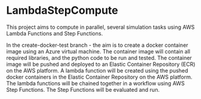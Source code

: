# LambdaStepCompute
This project aims to compute in parallel, several simulation tasks using AWS Lambda Functions and Step Functions.

In the create-docker-test branch - the aim is to create a docker container image using an Azure virtual machine. 
The container image will contain all required libraries, and the python code to be run and tested.
The container image will be pushed and deployed to an Elastic Container Repository (ECR) on the AWS platform. 
A lambda function will be created using the pushed docker containers in the Elastic Container Repository on the AWS platform. 
The lambda functions will be chained together in a workflow using AWS Step Functions.
The Step Functions will be evaluated and run.
